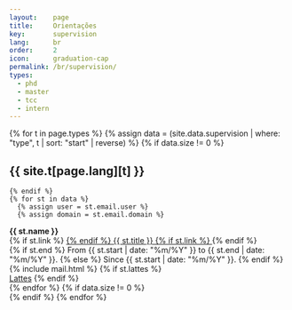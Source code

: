 ```yaml
---
layout:    page
title:     Orientações
key:       supervision
lang:      br
order:     2
icon:      graduation-cap
permalink: /br/supervision/
types:
  - phd
  - master
  - tcc
  - intern
---
```


{% for t in page.types %}
  {% assign data = (site.data.supervision | where: "type", t | sort: "start" | reverse) %}
    {% if data.size != 0 %}

## {{ site.t[page.lang][t] }}
<div class="row students">

    {% endif %}
    {% for st in data %}
      {% assign user = st.email.user %}
      {% assign domain = st.email.domain %}
<div class="col-md-6 col-sm-12 student">
<strong> {{ st.name }} </strong> <br>
<span>
{% if st.link %} <a href="{{ site.baseurl }}/assets/{{ st.link }}"> {% endif %}
  {{ st.title }}
{% if st.link %} </a> {% endif %}
</span><br>
<span>
{% if st.end %} From {{ st.start | date: "%m/%Y" }} to {{ st.end | date:
  "%m/%Y" }}. {% else %} Since {{ st.start | date: "%m/%Y" }}. {% endif %}
  </span> <br>
  <span>
{% include mail.html %}
</span>
    {% if st.lattes %}
<br>
<span>
<a href="{{ st.lattes }}">Lattes</a>
</span>
    {% endif %}
</div>
  {% endfor %}
  {% if data.size != 0 %}
</div>
  {% endif %}
{% endfor %}


